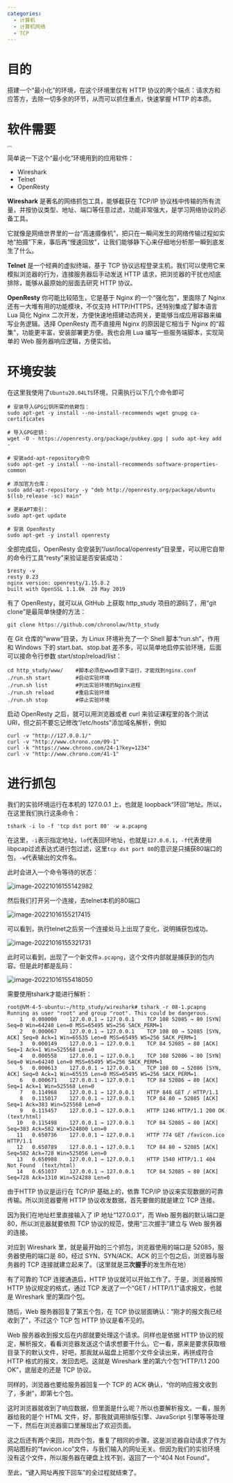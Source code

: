 ```yaml
---
categories:
  - 计算机
  - 计算机网络
  - TCP
---
```

# 目的

搭建一个“最小化”的环境，在这个环境里仅有 HTTP 协议的两个端点：请求方和应答方，去除一切多余的环节，从而可以抓住重点，快速掌握 HTTP 的本质。



# 软件需要

<img src="https://static001.geekbang.org/resource/image/85/0b/85cadf90dc96cf413afaf8668689ef0b.png?wh=3000*1681" alt="img" style="zoom: 25%;" />

简单说一下这个“最小化”环境用到的应用软件：

- Wireshark
- Telnet
- OpenResty

**Wireshark** 是著名的网络抓包工具，能够截获在 TCP/IP 协议栈中传输的所有流量，并按协议类型、地址、端口等任意过滤，功能非常强大，是学习网络协议的必备工具。

它就像是网络世界里的一台“高速摄像机”，把只在一瞬间发生的网络传输过程如实地“拍摄”下来，事后再“慢速回放”，让我们能够静下心来仔细地分析那一瞬到底发生了什么。

**Telnet** 是一个经典的虚拟终端，基于 TCP 协议远程登录主机，我们可以使用它来模拟浏览器的行为，连接服务器后手动发送 HTTP 请求，把浏览器的干扰也彻底排除，能够从最原始的层面去研究 HTTP 协议。

**OpenResty** 你可能比较陌生，它是基于 Nginx 的一个“强化包”，里面除了 Nginx 还有一大堆有用的功能模块，不仅支持 HTTP/HTTPS，还特别集成了脚本语言 Lua 简化 Nginx 二次开发，方便快速地搭建动态网关，更能够当成应用容器来编写业务逻辑。选择 OpenResty 而不直接用 Nginx 的原因是它相当于 Nginx 的“超集”，功能更丰富，安装部署更方便。我也会用 Lua 编写一些服务端脚本，实现简单的 Web 服务器响应逻辑，方便实验。

# 环境安装

在这里我使用了`Ubuntu20.04LTS`环境，只需执行以下几个命令即可

```shell
# 安装导入GPG公钥所需的依赖包：
sudo apt-get -y install --no-install-recommends wget gnupg ca-certificates

# 导入GPG密钥：
wget -O - https://openresty.org/package/pubkey.gpg | sudo apt-key add -

# 安装add-apt-repository命令
sudo apt-get -y install --no-install-recommends software-properties-common

# 添加官方仓库：
sudo add-apt-repository -y "deb http://openresty.org/package/ubuntu $(lsb_release -sc) main"

# 更新APT索引：
sudo apt-get update

# 安装 OpenResty
sudo apt-get -y install openresty
```

全部完成后，OpenResty 会安装到“/usr/local/openresty”目录里，可以用它自带的命令行工具“resty”来验证是否安装成功：

```shell
$resty -v
resty 0.23
nginx version: openresty/1.15.8.2
built with OpenSSL 1.1.0k  28 May 2019
```

有了 OpenResty，就可以从 GitHub 上获取 http_study 项目的源码了，用“git clone”是最简单快捷的方法：

```shell
git clone https://github.com/chronolaw/http_study
```

在 Git 仓库的“www”目录，为 Linux 环境补充了一个 Shell 脚本“run.sh”，作用和 Windows 下的 start.bat、stop.bat 差不多，可以简单地启停实验环境，后面可以接命令行参数 start/stop/reload/list：

```shell
cd http_study/www/    #脚本必须在www目录下运行，才能找到nginx.conf
./run.sh start        #启动实验环境
./run.sh list         #列出实验环境的Nginx进程
./run.sh reload       #重启实验环境
./run.sh stop         #停止实验环境
```

启动 OpenResty 之后，就可以用浏览器或者 curl 来验证课程里的各个测试 URI，但之前不要忘记修改“/etc/hosts”添加域名解析，例如

```shell
curl -v "http://127.0.0.1/"
curl -v "http://www.chrono.com/09-1"
curl -k "https://www.chrono.com/24-1?key=1234"
curl -v "http://www.chrono.com/41-1"
```



# 进行抓包

我们的实验环境运行在本机的 127.0.0.1 上，也就是 loopback“环回”地址。所以，在这里我们执行这条命令：

```shell
tshark -i lo -f 'tcp dst port 80' -w a.pcapng
```

在这里，`-i`表示指定地址，`lo`代表回环地址，也就是`127.0.0.1`，`-f`代表使用libpcap过滤表达式进行包过滤，这里`tcp dst port 80`的意识是只捕获80端口的包，`-w`代表输出的文件名。

此时会进入一个命令等待的状态：

![image-20221016155142982](https://coachhe-1305181419.cos.ap-guangzhou.myqcloud.com/Redis/image-20221016155142982.png)

然后我们打开另一个连接，去telnet本机的80端口

![image-20221016155217415](https://coachhe-1305181419.cos.ap-guangzhou.myqcloud.com/Redis/image-20221016155217415.png)

可以看到，执行telnet之后另一个连接处马上出现了变化，说明捕获包成功。

![image-20221016155321731](https://coachhe-1305181419.cos.ap-guangzhou.myqcloud.com/Redis/image-20221016155321731.png)

此时可以看到，出现了一个新文件`a.pcapng`，这个文件内部就是捕获到的包内容。但是此时都是乱码：

![image-20221016155418050](https://coachhe-1305181419.cos.ap-guangzhou.myqcloud.com/Redis/image-20221016155418050.png)

需要使用tshark才能进行解析：

```shell
root@VM-4-5-ubuntu:~/http_study/wireshark# tshark -r 08-1.pcapng 
Running as user "root" and group "root". This could be dangerous.
    1   0.000000    127.0.0.1 → 127.0.0.1    TCP 108 52085 → 80 [SYN] Seq=0 Win=64240 Len=0 MSS=65495 WS=256 SACK_PERM=1
    2   0.000067    127.0.0.1 → 127.0.0.1    TCP 108 80 → 52085 [SYN, ACK] Seq=0 Ack=1 Win=65535 Len=0 MSS=65495 WS=256 SACK_PERM=1
    3   0.000149    127.0.0.1 → 127.0.0.1    TCP 84 52085 → 80 [ACK] Seq=1 Ack=1 Win=525568 Len=0
    4   0.000558    127.0.0.1 → 127.0.0.1    TCP 108 52086 → 80 [SYN] Seq=0 Win=64240 Len=0 MSS=65495 WS=256 SACK_PERM=1
    5   0.000613    127.0.0.1 → 127.0.0.1    TCP 108 80 → 52086 [SYN, ACK] Seq=0 Ack=1 Win=65535 Len=0 MSS=65495 WS=256 SACK_PERM=1
    6   0.000671    127.0.0.1 → 127.0.0.1    TCP 84 52086 → 80 [ACK] Seq=1 Ack=1 Win=525568 Len=0
    7   0.114968    127.0.0.1 → 127.0.0.1    HTTP 848 GET / HTTP/1.1 
    8   0.115017    127.0.0.1 → 127.0.0.1    TCP 84 80 → 52085 [ACK] Seq=1 Ack=383 Win=525568 Len=0
    9   0.115457    127.0.0.1 → 127.0.0.1    HTTP 1246 HTTP/1.1 200 OK  (text/html)
   10   0.115498    127.0.0.1 → 127.0.0.1    TCP 84 52085 → 80 [ACK] Seq=383 Ack=582 Win=524800 Len=0
   11   0.650736    127.0.0.1 → 127.0.0.1    HTTP 774 GET /favicon.ico HTTP/1.1 
   12   0.650789    127.0.0.1 → 127.0.0.1    TCP 84 80 → 52085 [ACK] Seq=582 Ack=728 Win=525056 Len=0
   13   0.650988    127.0.0.1 → 127.0.0.1    HTTP 1540 HTTP/1.1 404 Not Found  (text/html)
   14   0.651037    127.0.0.1 → 127.0.0.1    TCP 84 52085 → 80 [ACK] Seq=728 Ack=1310 Win=524288 Len=0
```

由于HTTP 协议是运行在 TCP/IP 基础上的，依靠 TCP/IP 协议来实现数据的可靠传输。所以浏览器要用 HTTP 协议收发数据，首先要做的就是建立 TCP 连接。

因为我们在地址栏里直接输入了 IP 地址“127.0.0.1”，而 Web 服务器的默认端口是 80，所以浏览器就要依照 TCP 协议的规范，使用“三次握手”建立与 Web 服务器的连接。

对应到 Wireshark 里，就是最开始的三个抓包，浏览器使用的端口是 52085，服务器使用的端口是 80，经过 SYN、SYN/ACK、ACK 的三个包之后，浏览器与服务器的 TCP 连接就建立起来了。（这里就是**三次握手**的发生所在地）

有了可靠的 TCP 连接通道后，HTTP 协议就可以开始工作了。于是，浏览器按照 HTTP 协议规定的格式，通过 TCP 发送了一个“GET / HTTP/1.1”请求报文，也就是 Wireshark 里的第四个包。

随后，Web 服务器回复了第五个包，在 TCP 协议层面确认：“刚才的报文我已经收到了”，不过这个 TCP 包 HTTP 协议是看不见的。

Web 服务器收到报文后在内部就要处理这个请求。同样也是依据 HTTP 协议的规定，解析报文，看看浏览器发送这个请求想要干什么。它一看，原来是要求获取根目录下的默认文件，好吧，那我就从磁盘上把那个文件全读出来，再拼成符合 HTTP 格式的报文，发回去吧。这就是 Wireshark 里的第六个包“HTTP/1.1 200 OK”，底层走的还是 TCP 协议。

同样的，浏览器也要给服务器回复一个 TCP 的 ACK 确认，“你的响应报文收到了，多谢”，即第七个包。

这时浏览器就收到了响应数据，但里面是什么呢？所以也要解析报文。一看，服务器给我的是个 HTML 文件，好，那我就调用排版引擎、JavaScript 引擎等等处理一下，然后在浏览器窗口里展现出了欢迎页面。

这之后还有两个来回，共四个包，重复了相同的步骤。这是浏览器自动请求了作为网站图标的“favicon.ico”文件，与我们输入的网址无关。但因为我们的实验环境没有这个文件，所以服务器在硬盘上找不到，返回了一个“404 Not Found”。

至此，“键入网址再按下回车”的全过程就结束了。